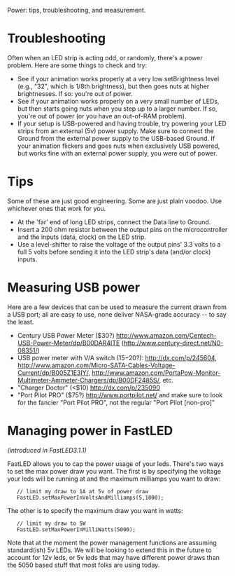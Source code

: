 Power: tips, troubleshooting, and measurement.

# Troubleshooting 

Often when an LED strip is acting odd, or randomly, there's a power problem.  Here are some things to check and try:
  * See if your animation works properly at a very low setBrightness level (e.g., "32", which is 1/8th brightness), but then goes nuts at higher brightnesses.  If so: you're out of power.
  * See if your animation works properly on a very small number of LEDs, but then starts going nuts when you step up to a larger number. If so, you're out of power (or you have an out-of-RAM problem).
  * If your setup is USB-powered and having trouble, try powering your LED strips from an external (5v) power supply.  Make sure to connect the Ground from the external power supply to the USB-based Ground.  If your animation flickers and goes nuts when exclusively USB powered, but works fine with an external power supply, you were out of power.

# Tips
Some of these are just good engineering.  Some are just plain voodoo. Use whichever ones that work for you.  
  * At the 'far' end of long LED strips, connect the Data line to Ground.
  * Insert a 200 ohm resistor between the output pins on the microcontroller and the inputs (data, clock) on the LED strip.
  * Use a level-shifter to raise the voltage of the output pins' 3.3 volts to a full 5 volts before sending it into the LED strip's data (and/or clock) inputs.

# Measuring USB power
Here are a few devices that can be used to measure the current drawn from a USB port; all are easy to use, none deliver NASA-grade accuracy -- to say the least.
  * Century USB Power Meter ($30?) http://www.amazon.com/Centech-USB-Power-Meter/dp/B00DAR4ITE (http://www.century-direct.net/N0-08351/)
  * USB power meter with V/A switch ($15-$20?): http://dx.com/p/245604, http://www.amazon.com/Micro-SATA-Cables-Voltage-Current/dp/B005Z1E3IY/,  http://www.amazon.com/PortaPow-Monitor-Multimeter-Ammeter-Chargers/dp/B00DF2485S/, etc.
  * "Charger Doctor" (<$10) http://dx.com/p/235090
  * "Port Pilot PRO" ($75?) http://www.portpilot.net/ and make sure to look for the fancier "Port Pilot PRO", not the regular "Port Pilot [non-pro]"

# Managing power in FastLED 

_(introduced in FastLED3.1.1)_

FastLED allows you to cap the power usage of your leds.  There's two ways to set the max power draw you want.  The first is by specifying the voltage your leds will be running at and the maximum milliamps you want to draw:

```
   // limit my draw to 1A at 5v of power draw
   FastLED.setMaxPowerInVoltsAndMilliamps(5,1000); 
```

The other is to specify the maximum draw you want in watts:

```
   // limit my draw to 5W
   FastLED.setMaxPowerInMilliWatts(5000);
```

Note that at the moment the power management functions are assuming standard(ish) 5v LEDs.  We will be looking to extend this in the future to account for 12v leds, or 5v leds that may have different power draws than the 5050 based stuff that most folks are using today.